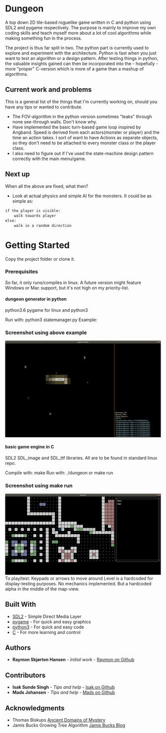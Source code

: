 # Dungeon
A top down 2D tile-based roguelike game written in C and python using SDL2 and pygame respectively.
The purpose is mainly to improve my own coding skills and teach myself more about a lot of cool algorithms while making something fun in the process.

The project is thus far split in two. The python part is currently used to explore and experiment with the architecture. Python is fast when you just want to test an algorithm or a design pattern. After testing things in python, the valuable insights gained can then be incorporated into the - hopefully - more "proper" C-version which is more of a game than a mashup of algorithms.  

## Current work and problems
This is a general list of the things that I'm currently working on, should you have any tips or wanted to contribute.
* The FOV-algorithm in the python version sometimes "leaks" through none see-through walls. Don't know why.
* Have implemented the basic turn-based game loop inspired by Angband. Speed is derived from each actors(monster or player) and the time an action takes. I sort of want to have Actions as separate objects, so they don't need to be attached to every monster class or the player class.
* I also need to figure out if I've used the state-machine design pattern correctly with the main menu/game. 
## Next up
When all the above are fixed, what then?
* Look at actual physics and simple AI for the monsters. It could be as simple as:
```
if the player is visible:
    walk towards player
else:
    walk in a random direction
```

# Getting Started
Copy the project folder or clone it.

### Prerequisites
So far, it only runs/compiles in linux. A future version might feature Windows or Mac support, but it's not high on my priority-list.

#### dungeon generator in python
python3.6
pygame for linux and python3

Run with:
python3 statemanager.py
Example:
### Screenshot using above example
![alt tag](docs/dungeon-python.png)

#### basic game engine in C
SDL2 SDL_image and SDL_ttf libraries. All are to be found in standard linux repo.

Compile with:
make
Run with:
./dungeon <optional width> <optional height>
or
make run
### Screenshot using make run
![alt tag](docs/dungeon-c.png)
To play/test:
Keypads or arrows to move around
Level is a hardcoded for display-testing purposes. No mechanics implemented. But a hardcoded alpha in the middle of the map-view. 

## Built With
* [SDL2](https://www.libsdl.org/download-2.0.php) - Simple Direct Media Layer
* [pygame](http://www.pygame.org) - For quick and easy graphics
* [python3](https://www.python.org/download/releases/3.0/) - For quick and easy code
* [C](https://en.wikipedia.org/wiki/C_(programming_language)) - For more learning and control

## Authors
* **Raymon Skjørten Hansen** - *Initial work* - [Raymon on Github](https://github.com/raymonshansen)

## Contributors
* **Isak Sunde Singh** - *Tips and help* - [Isak on Github](https://github.com/IsakSundeSingh)
* **Mads Johansen** - *Tips and help* - [Mads on Github](https://github.com/MaxJohansen)

## Acknowledgments
* Thomas Biskups [Ancient Domains of Mystery](wwww.adom.de)
* Jamis Bucks Growing Tree Algorithm [Jamis Bucks Blog](http://weblog.jamisbuck.org/2011/1/27/maze-generation-growing-tree-algorithm)